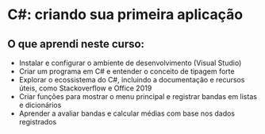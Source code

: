 # C#: criando sua primeira aplicação

## O que aprendi neste curso:

- Instalar e configurar o ambiente de desenvolvimento (Visual Studio)
- Criar um programa em C# e entender o conceito de tipagem forte
- Explorar o ecossistema do C#, incluindo a documentação e recursos úteis, como Stackoverflow e Office 2019
- Criar funções para mostrar o menu principal e registrar bandas em listas e dicionários
- Aprender a avaliar bandas e calcular médias com base nos dados registrados
